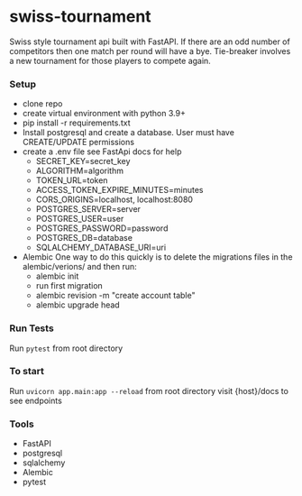 # swiss-tournament

Swiss style tournament api built with FastAPI. If there are an odd number of competitors then one
match per round will have a bye. Tie-breaker involves a new tournament for those players
to compete again.

### Setup

- clone repo
- create virtual environment with python 3.9+
- pip install -r requirements.txt
- Install postgresql and create a database. User must have CREATE/UPDATE permissions
- create a .env file see FastApi docs for help
  - SECRET_KEY=secret_key
  - ALGORITHM=algorithm
  - TOKEN_URL=token
  - ACCESS_TOKEN_EXPIRE_MINUTES=minutes
  - CORS_ORIGINS=localhost, localhost:8080
  - POSTGRES_SERVER=server
  - POSTGRES_USER=user
  - POSTGRES_PASSWORD=password
  - POSTGRES_DB=database
  - SQLALCHEMY_DATABASE_URI=uri
- Alembic
  One way to do this quickly is to delete the migrations files in the alembic/verions/ and then run:
  - alembic init
  - run first migration
  - alembic revision -m "create account table"
  - alembic upgrade head

### Run Tests

Run `pytest` from root directory

### To start

Run `uvicorn app.main:app --reload` from root directory
visit {host}/docs to see endpoints

### Tools

- FastAPI
- postgresql
- sqlalchemy
- Alembic
- pytest
